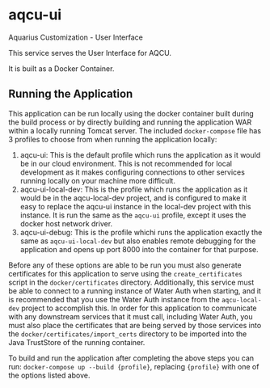 # aqcu-ui
Aquarius Customization - User Interface

This service serves the User Interface for AQCU.

It is built as a Docker Container.


## Running the Application

This application can be run locally using the docker container built during the build process or by directly building and running the application WAR within a locally running Tomcat server. The included `docker-compose` file has 3 profiles to choose from when running the application locally:

1. aqcu-ui: This is the default profile which runs the application as it would be in our cloud environment. This is not recommended for local development as it makes configuring connections to other services running locally on your machine more difficult.
2. aqcu-ui-local-dev: This is the profile which runs the application as it would be in the aqcu-local-dev project, and is configured to make it easy to replace the aqcu-ui instance in the local-dev project with this instance. It is run the same as the `aqcu-ui` profile, except it uses the docker host network driver.
3. aqcu-ui-debug: This is the profile whichi runs the application exactly the same as `aqcu-ui-local-dev` but also enables remote debugging for the application and opens up port 8000 into the container for that purpose.

Before any of these options are able to be run you must also generate certificates for this application to serve using the `create_certificates` script in the `docker/certificates` directory. Additionally, this service must be able to connect to a running instance of Water Auth when starting, and it is recommended that you use the Water Auth instance from the `aqcu-local-dev` project to accomplish this. In order for this application to communicate with any downstream services that it must call, including Water Auth, you must also place the certificates that are being served by those services into the `docker/certificates/import_certs` directory to be imported into the Java TrustStore of the running container.

To build and run the application after completing the above steps you can run: `docker-compose up --build {profile}`, replacing `{profile}` with one of the options listed above.